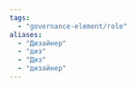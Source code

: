 ```yaml
---
tags:
  - "governance-element/role"
aliases:
  - "Дизайнер"
  - "диз"
  - "Диз"
  - "дизайнер"
---
```

